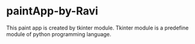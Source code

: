 # paintApp-by-Ravi
This paint app is created by tkinter module. Tkinter module is a predefine module of python programming language. 
